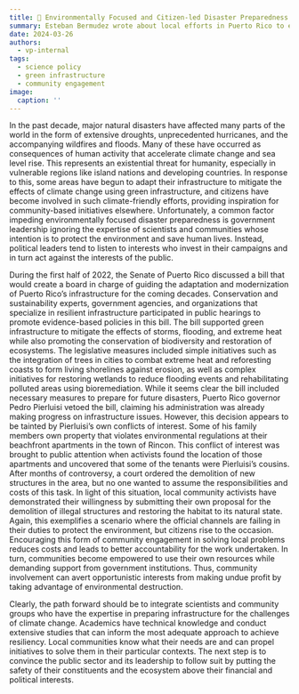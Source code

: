 ```yaml
---
title: 🌴 Environmentally Focused and Citizen-led Disaster Preparedness
summary: Esteban Bermudez wrote about local efforts in Puerto Rico to empower the community to help preserve natural resources.
date: 2024-03-26
authors:
  - vp-internal
tags:
  - science policy
  - green infrastructure
  - community engagement
image:
  caption: ''
---
```


In the past decade, major natural disasters have affected many parts of the world in the
form of extensive droughts, unprecedented hurricanes, and the accompanying wildfires
and floods. Many of these have occurred as consequences of human activity that
accelerate climate change and sea level rise. This represents an existential threat for
humanity, especially in vulnerable regions like island nations and developing countries.
In response to this, some areas have begun to adapt their infrastructure to mitigate the
effects of climate change using green infrastructure, and citizens have become involved
in such climate-friendly efforts, providing inspiration for community-based initiatives
elsewhere. Unfortunately, a common factor impeding environmentally focused disaster
preparedness is government leadership ignoring the expertise of scientists and
communities whose intention is to protect the environment and save human lives.
Instead, political leaders tend to listen to interests who invest in their campaigns and in
turn act against the interests of the public.

During the first half of 2022, the Senate of Puerto Rico discussed a bill that would create
a board in charge of guiding the adaptation and modernization of Puerto Rico’s
infrastructure for the coming decades. Conservation and sustainability experts,
government agencies, and organizations that specialize in resilient infrastructure
participated in public hearings to promote evidence-based policies in this bill. The bill
supported green infrastructure to mitigate the effects of storms, flooding, and extreme
heat while also promoting the conservation of biodiversity and restoration of
ecosystems. The legislative measures included simple initiatives such as the integration
of trees in cities to combat extreme heat and reforesting coasts to form living shorelines
against erosion, as well as complex initiatives for restoring wetlands to reduce flooding
events and rehabilitating polluted areas using bioremediation.
While it seems clear the bill included necessary measures to prepare for future
disasters, Puerto Rico governor Pedro Pierluisi vetoed the bill, claiming his
administration was already making progress on infrastructure issues.
However, this decision appears to be tainted by Pierluisi’s own conflicts of interest.
Some of his family members own property that violates environmental regulations at
their beachfront apartments in the town of Rincon. This conflict of interest was brought
to public attention when activists found the location of those apartments and uncovered
that some of the tenants were Pierluisi’s cousins. After months of controversy, a court
ordered the demolition of new structures in the area, but no one wanted to assume the
responsibilities and costs of this task. In light of this situation, local community activists
have demonstrated their willingness by submitting their own proposal for the demolition
of illegal structures and restoring the habitat to its natural state. Again, this exemplifies a
scenario where the official channels are failing in their duties to protect the environment,
but citizens rise to the occasion. Encouraging this form of community engagement in
solving local problems reduces costs and leads to better accountability for the work
undertaken. In turn, communities become empowered to use their own resources while
demanding support from government institutions. Thus, community involvement can
avert opportunistic interests from making undue profit by taking advantage of
environmental destruction.

Clearly, the path forward should be to integrate scientists and community groups who
have the expertise in preparing infrastructure for the challenges of climate change.
Academics have technical knowledge and conduct extensive studies that can inform the
most adequate approach to achieve resiliency. Local communities know what their
needs are and can propel initiatives to solve them in their particular contexts. The next
step is to convince the public sector and its leadership to follow suit by putting the safety
of their constituents and the ecosystem above their financial and political interests.